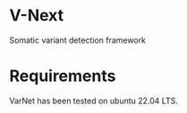 # V-Next
Somatic variant detection framework
# Requirements
VarNet has been tested on ubuntu 22.04 LTS.
